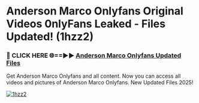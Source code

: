 # Anderson Marco Onlyfans Original Videos 0nlyFans Leaked - Files Updated! (1hzz2)

<h3>🔴 CLICK HERE 🌐==►► <a href="https://tinyurl.com/2wckxsce" rel="nofollow">Anderson Marco Onlyfans Updated Files</a></h3>

Get Anderson Marco Onlyfans and all content. Now you can access all videos and pictures of Anderson Marco Onlyfans. New Updated Files 2025!

[![1hzz2](https://i.imgur.com/AFduVYN.gif)](https://tinyurl.com/2wckxsce)

